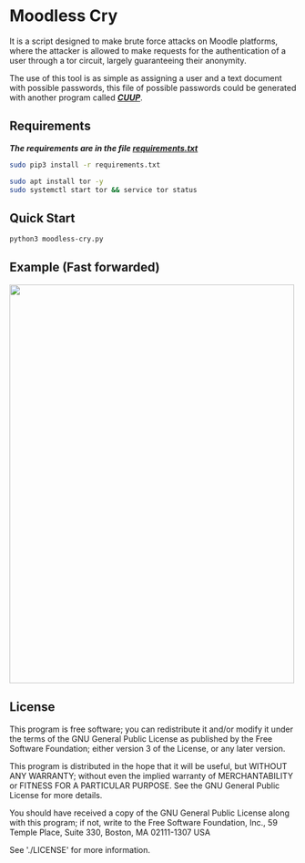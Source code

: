 # Moodless Cry
It is a script designed to make brute force attacks on Moodle platforms, where the attacker is allowed to make requests for the authentication of a user through a tor circuit, largely guaranteeing their anonymity.

The use of this tool is as simple as assigning a user and a text document with possible passwords, this file of possible passwords could be generated with another program called ***[CUUP](https://github.com/Mebus/cupp "CUUP")***.

## Requirements
***The requirements are in the file [requirements.txt](requirements.txt)***
```bash
sudo pip3 install -r requirements.txt
```
```bash
sudo apt install tor -y
sudo systemctl start tor && service tor status
```
## Quick Start
```bash
python3 moodless-cry.py
```
## Example (Fast forwarded)
<img src="screenshots/gotit.gif" width="500" height="700">

## License
This program is free software; you can redistribute it and/or modify it under the terms of the GNU General Public License as published by the Free Software Foundation; either version 3 of the License, or any later version.

This program is distributed in the hope that it will be useful, but WITHOUT ANY WARRANTY; without even the implied warranty of MERCHANTABILITY or FITNESS FOR A PARTICULAR PURPOSE. See the GNU General Public License for more details.

You should have received a copy of the GNU General Public License along with this program; if not, write to the Free Software Foundation, Inc., 59 Temple Place, Suite 330, Boston, MA 02111-1307 USA

See './LICENSE' for more information.
